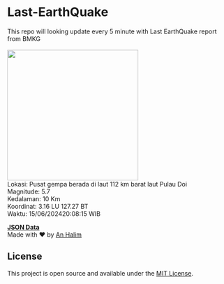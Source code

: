 # Last-EarthQuake
This repo will looking update every 5 minute with Last EarthQuake report from BMKG
<br>
<br>
<img src="https://static.bmkg.go.id/20240615200815.mmi.jpg" width="300"/>
<br>
Lokasi: Pusat gempa berada di laut 112 km barat laut Pulau Doi <br>
Magnitude: 5.7 <br>
Kedalaman: 10 Km <br>
Koordinat: 3.16 LU 127.27 BT <br>
Waktu: 15/06/202420:08:15 WIB <br>

<a href="./data/data.json">**JSON Data**</a>
<br>
Made with ❤️ by <a href="https://github.com/an-halim">An Halim</a>
## License

This project is open source and available under the [MIT License](LICENSE).
